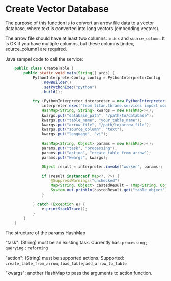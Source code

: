 # Create Vector Database

The purpose of this function is to convert an arrow file data to a vector database, where text is converted into long vectors (embedding vectors).

The arrow file should have at least two columns: `index` and `source_column`. It is OK if you have multiple columns, but these columns [index, source_column] are required.


Java sampel code to call the service:

```JAVA
	public class CreateTable {
		public static void main(String[] args) {
			PythonInterpreterConfig config = PythonInterpreterConfig
				.newBuilder()
				.setPythonExec("python")
				.build();

			try (PythonInterpreter interpreter = new PythonInterpreter(config)) {
				interpreter.exec("from titan.tbrane.services import worker");
				HashMap<String, String> kwargs = new HashMap<>();
				kwargs.put("database_path", "/path/to/database");
				kwargs.put("table_name", "your_table_name");
				kwargs.put("arrow_file", "/path/to/arrow_file");
				kwargs.put("source_column", "text");
				kwargs.put("language", "vi");

				HashMap<String, Object> params = new HashMap<>();
				params.put("task", "processing");
				params.put("action", "create_table_from_arrow");
				params.put("kwargs", kwargs);

				Object result = interpreter.invoke("worker", params);

				if (result instanceof Map<?, ?>) {
					@SuppressWarnings("unchecked")
					Map<String, Object> castedResult = (Map<String, Object>) result;
					System.out.println(castedResult.get("table_object"));
				}

			} catch (Exception e) {
				e.printStackTrace();
			}
		}
	}
```


The structure of the params HashMap

"task": (String) must be an existing task. Currently has: `processing` ; `querying` ; `reforming`

"action": (String) must be supported actions. Supported: `create_table_from_arrow`; `load_table`; `add_arrow_to_table`

"kwargs": another HashMap to pass the arguments to action function.
